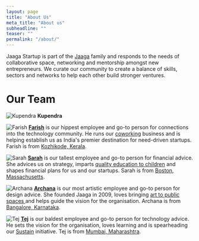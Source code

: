 ```yaml
---
layout: page
title: "About Us"
meta_title: "About us"
subheadline: ""
teaser: ""
permalink: "/about/"
---
```


Jaaga Startup is part of the [Jaaga](http://jaaga.in) family and responds to the needs of collaborative space, networking and mentorship amongst new entrepreneurs. We curate our community to create a balance of skills, sectors and networks to help each other build stronger ventures.


# Our Team

![Kupendra]()
**Kupendra**

![Farish]()
**[Farish](https://www.linkedin.com/in/farishcv)** is our hippest employee and go-to person for connections into the technology community. He runs our [coworking](/coworking/) business and is helping establish us as India's premier destination for need-driven startups. Farish is from [Kozhikode, Kerala](https://goo.gl/maps/CnNPK88snFy).

![Sarah](/content/images/2015/12/JC_Sarah.png)
**[Sarah](https://twitter.com/sarahdpatel)** is our tallest employee and go-to person for financial advice. She advices us on strategy, imparts [quality education to children](http://ashwinitrust.org/) and shapes financial plans for us and our startups. Sarah is from [Boston, Massachusetts](https://goo.gl/maps/aYCEYntd3tA2).

![Archana](/content/images/2015/12/JC_Archana.png)
**[Archana](https://twitter.com/arcnoid)** is our most artistic employee and go-to person for design advice. She founded Jaaga in 2009, loves bringing [art to public spaces ](http://jaaga.in/dna/) and helps guide the vision for the organisation. Archana is from [Bangalore, Karnataka](https://goo.gl/maps/SPB766JUkvQ2).

![Tej](/content/images/2015/12/JC_Tej.png)
**[Tej](https://twitter.com/tejpochiraju)** is our baldest employee and go-to person for technology advice. He sets the vision for the organisation, loves learning and is spearheading our [Sustain](/sustain/) initiative. Tej is from [Mumbai, Maharashtra](https://goo.gl/maps/882ynxUVSTu).